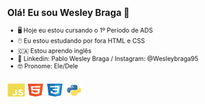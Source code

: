 ## Olá! Eu sou Wesley Braga 👋

- 🖥️ Hoje eu estou cursando o 1º Período de ADS
- 🖱️ Eu estou estudando por fora HTML e CSS 
- 🇨🇦 Estou aprendo inglês
- 📱 Linkedin: Pablo Wesley Braga / Instagram: @Wesleybraga95
- 🤓 Pronome: Ele/Dele
  
<div style="display: inline_block"><br>
  <img align="center" alt="Rafa-Js" height="30" width="40" src="https://raw.githubusercontent.com/devicons/devicon/master/icons/javascript/javascript-plain.svg">
  <img align="center" alt="Rafa-HTML" height="30" width="40" src="https://raw.githubusercontent.com/devicons/devicon/master/icons/html5/html5-original.svg">
  <img align="center" alt="Rafa-CSS" height="30" width="40" src="https://raw.githubusercontent.com/devicons/devicon/master/icons/css3/css3-original.svg">
  <img align="center" alt="Rafa-Python" height="30" width="40" src="https://raw.githubusercontent.com/devicons/devicon/master/icons/python/python-original.svg">
</div>
